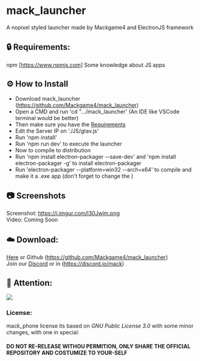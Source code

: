 # mack_launcher
A nopixel styled launcher made by Mackgame4 and ElectronJS framework

## 🔒 Requirements:
npm [https://www.npmjs.com]
Some knowledge about JS apps

## ⚙️ How to Install  
- Download mack_launcher (https://github.com/Mackgame4/mack_launcher)  
- Open a CMD and run 'cd ".../mack_launcher' (An IDE like VSCode terminal would be better)
- Then make sure you have the [Requirements](https://github.com/Mackgame4/mack_launcher#-requirements)
- Edit the Server IP on './JS/gtav.js'
- Run 'npm install'
- Run 'npm run dev' to execute the launcher
- Now to compile to distribution
- Run 'npm install electron-packager --save-dev' and 'npm install electron-packager -g' to install electron-packager
- Run 'electron-packager <sourcedir> <appname> --platform=win32 --arch=x64' to compile and make it a .exe app (don't forget to change the <values>)

## 📷 Screenshots  
Screenshot: https://i.imgur.com/l30Jwjm.png  
Video: Coming Soon  

## ☁️ Download:  
[Here](https://github.com/Mackgame4/mack_launcher) or Github (https://github.com/Mackgame4/mack_launcher)  
Join our [Discord](https://discord.io/mack) or in (https://discord.io/mack)  

## 🔖 Attention:  
[<img src="https://github.com/appcraftstudio/buymeacoffee/raw/master/Images/snapshot-bmc-button.png">](https://www.buymeacoffee.com/mackgame4)

### License:  
mack_phone license its based on *GNU Public License 3.0* with some minor changes, with one in special:  
#### DO NOT RE-RELEASE WITHOU PERMITION, ONLY SHARE THE OFFICIAL REPOSITORY AND COSTUMIZE TO YOUR-SELF
